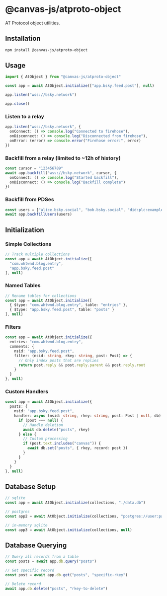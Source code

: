 # @canvas-js/atproto-object

AT Protocol object utilities.

## Installation

```bash
npm install @canvas-js/atproto-object
```

## Usage

```ts
import { AtObject } from "@canvas-js/atproto-object"

const app = await AtObject.initialize(["app.bsky.feed.post"], null)

app.listen("wss://bsky.network")

app.close()
```

### Listen to a relay

```ts
app.listen("wss://bsky.network", {
  onConnect: () => console.log("Connected to firehose"),
  onDisconnect: () => console.log("Disconnected from firehose"),
  onError: (error) => console.error("Firehose error:", error)
})
```

### Backfill from a relay (limited to ~12h of history)

```ts
const cursor = "123456789"
await app.backfill("wss://bsky.network", cursor, {
  onConnect: () => console.log("Started backfill"),
  onDisconnect: () => console.log("Backfill complete")
})
```

### Backfill from PDSes

```ts
const users = ["alice.bsky.social", "bob.bsky.social", "did:plc:example"]
await app.backfillUsers(users)
```

## Initialization

### Simple Collections
```ts
// Track multiple collections
const app = await AtObject.initialize([
  "com.whtwnd.blog.entry", 
  "app.bsky.feed.post"
], null)
```

### Named Tables
```ts
// Rename tables for collections
const app = await AtObject.initialize([
  { $type: "com.whtwnd.blog.entry", table: "entries" },
  { $type: "app.bsky.feed.post", table: "posts" }
], null)
```

### Filters
```ts
const app = await AtObject.initialize({
  entries: "com.whtwnd.blog.entry",
  comments: {
    nsid: "app.bsky.feed.post",
    filter: (nsid: string, rkey: string, post: Post) => {
      // Only index posts that are replies
      return post.reply && post.reply.parent && post.reply.root
    }
  }
}, null)
```

### Custom Handlers
```ts
const app = await AtObject.initialize({
  posts: {
    nsid: "app.bsky.feed.post",
    handler: async (nsid: string, rkey: string, post: Post | null, db) => {
      if (post === null) {
        // Handle deletion
        await db.delete("posts", rkey)
      } else {
        // Custom processing
        if (post.text.includes("canvas")) {
          await db.set("posts", { rkey, record: post })
        }
      }
    }
  }
}, null)
```

## Database Setup

```ts
// sqlite
const app = await AtObject.initialize(collections, "./data.db")

// postgres
const app2 = await AtObject.initialize(collections, "postgres://user:pass@localhost/db")

// in-memory sqlite
const app3 = await AtObject.initialize(collections, null)
```

## Database Querying

```ts
// Query all records from a table
const posts = await app.db.query("posts")

// Get specific record
const post = await app.db.get("posts", "specific-rkey")

// Delete record
await app.db.delete("posts", "rkey-to-delete")
```

